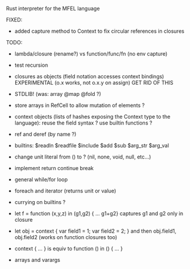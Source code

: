 Rust interpreter for the MFEL language

FIXED:
- added capture method to Context to fix circular references in closures

TODO:
- lambda/closure (rename?) vs function/func/fn (no env capture)
- test recursion
- closures as objects (field notation accesses context bindings)  EXPERIMENTAL (o.x works, not o.x.y on assign) GET RID OF THIS

- STDLIB! (was: array @map @fold ?)
- store arrays in RefCell to allow mutation of elements ?
- context objects (lists of hashes exposing the Context type to the language): reuse the field syntax ? use builtin functions ?

- ref and deref (by name ?)
- builtins: $readln $readfile $include $add $sub $arg_str $arg_val
- change unit literal from () to ?  (nil, none, void, null, etc...) 
- implement return continue break
- general while/for loop
- foreach and iterator (returns unit or value)
- currying on builtins ?
- let f = function (x,y,z) in (g1,g2) { ... g1+g2}  captures g1 and g2 only in closure
- let obj = context { var field1 = 1; var field2 = 2; }  and then obj.field1, obj.field2 (works on function closures too)
- context { ... } is equiv to function () in () { ... }
- arrays and varargs
